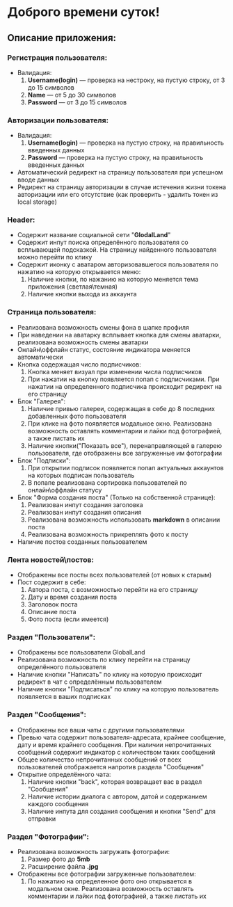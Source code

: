 # Доброго времени суток! 
## Описание приложения:
### Регистрация пользователя:
  + Валидация:
    1. **Username(login)** — проверка на нестроку, на пустую строку, от 3 до 15 символов
    2. **Name** — от 5 до 30 символов
    3. **Password** — от 3 до 15 символов

### Авторизации пользователя:
  + Валидация:
    1. **Username(login)** — проверка на пустую строку, на правильность введенных данных
    2. **Password** — проверка на пустую строку, на правильность введенных данных
  + Автоматический редирект на страницу пользователя при успешном вводе данных
  + Редирект на страницу авторизации в случае истечения жизни токена авторизации или его отсутствие (как проверить - удалить токен из local storage)

### Header:
  + Содержит название социальной сети "**GlodalLand**"
  + Содержит инпут поиска определённого пользователя со всплывающей подсказкой. На страницу найденного пользователя можно перейти по клику
  + Содержит иконку с аватаром авторизовавшегося пользователя по нажатию на которую открывается меню:
    1. Наличие кнопки, по нажанию на которую меняется тема приложения (светлая\темная)
    2. Наличие кнопки выхода из аккаунта

### Страница пользователя:
  + Реализована возможность смены фона в шапке профиля
  + При наведении на аватарку всплывает кнопка для смены аватарки, реализована возможность смены аватарки
  + Онлайн\оффлайн статус, состояние индикатора меняется автоматически
  + Кнопка содержащая число подписчиков:
    1. Кнопка меняет визуал при изменении числа подписчиков
    2. При нажатии на кнопку появляется попап с подписчиками. При нажатии на определенного подписчика происходит редирект на его страницу
  + Блок "Галерея":
    1. Наличие привью галереи, содержащая в себе до 8 последних добавленных фото пользователя
    2. При клике на фото появляется модальное окно. Реализована возможность оставлять комментарии и лайки под фотографией, а также листать их
    3. Наличие кнопки("Показать все"), перенаправляющей в галерею пользователя, где отображены все загруженные им фотографии
  + Блок "Подписки":
    1. При открытии подписок появляется попап актуальных аккаунтов на которых подписан пользователь
    2. В попапе реализована сортировка пользователей по онлайн\оффлайн статусу
  + Блок "Форма создания поста" (Только на собственной странице):
    1. Реализован инпут создания заголовка
    2. Реализован инпут создания описания
    3. Реализована возможность использовать **markdown** в описании поста
    4. Реализована возможность прикреплять фото к посту
  + Наличие постов созданных пользователем

### Лента новостей\постов:
  + Отображены все посты всех пользователей (от новых к старым)
  + Пост содержит в себе:
    1. Автора поста, с возможностью перейти на его страницу
    2. Дату и время создания поста
    3. Заголовок поста
    4. Описание поста
    5. Фото поста (если имеется)

### Раздел "Пользователи":
  + Отображены все пользователи GlobalLand
  + Реализована возможность по клику перейти на страницу определённого пользователя
  + Наличие кнопки "Написать" по клику на которую происходит редирект в чат с определённым пользователем
  + Наличие кнопки "Подписаться" по клику на которую пользователь появляется в ваших подписках

### Раздел "Сообщения":
  + Отображены все ваши чаты с другими пользователями
  + Превью чата содержит пользователя-адресата, крайнее сообщение, дату и время крайнего сообщения. При наличии непрочитанных сообщений содержит индикатор с количеством таких сообщений
  + Общее количество непрочитанных сообщений от всех пользователей отображается напротив раздела "Сообщения"
  + Открытие определённого чата:
    1. Наличие кнопки "back", которая возвращает вас в раздел "Сообщения"
    2. Наличие истории диалога с автором, датой и содержанием каждого сообщения
    3. Наличие инпута для создания сообщения и кнопки "Send" для отправки

### Раздел "Фотографии": 
  + Реализована возможность загружать фотографии:
    1. Размер фото до **5mb**
    2. Расширение файла **.jpg**
  + Отображены все фотографии загруженные пользователем:
    1. По нажатию на определенное фото оно открывается в модальном окне. Реализована возможность оставлять комментарии и лайки под фотографией, а также листать их
